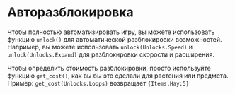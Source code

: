 # Авторазблокировка
Чтобы полностью автоматизировать игру, вы можете использовать функцию `unlock()` для автоматической разблокировки возможностей.
Например, вы можете использовать `unlock(Unlocks.Speed)` и `unlock(Unlocks.Expand)` для разблокировки скорости и расширения.

Чтобы определить стоимость разблокировки, просто используйте функцию `get_cost()`, как вы бы это сделали для растения или предмета.
Пример:
`get_cost(Unlocks.Loops)`
возвращает `{Items.Hay:5}`